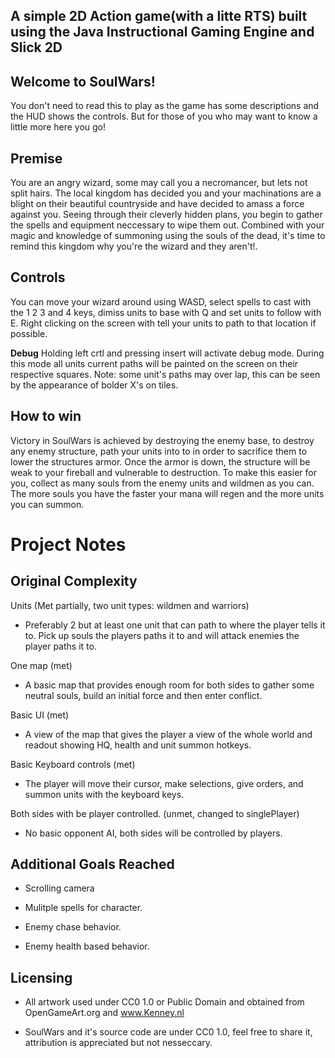 
## A simple 2D Action game(with a litte RTS) built using the Java Instructional Gaming Engine and Slick 2D

## Welcome to SoulWars!
You don't need to read this to play as the game has some descriptions and the HUD shows the controls. But for those of you who may want to know a little more here you go!


## Premise

You are an angry wizard, some may call you a necromancer, but lets not split hairs. The local kingdom has decided you and your machinations are a blight on their beautiful countryside and have decided to amass a force against you.
Seeing through their cleverly hidden plans, you begin to gather the spells and equipment neccessary to wipe them out. Combined with your magic and knowledge of summoning using the souls of the dead, it's time to remind this kingdom why you're the wizard and they aren't!.

## Controls

You can move your wizard around using WASD, select spells to cast with the 1 2 3 and 4 keys, dimiss units to base with Q and set units to follow with E. Right clicking on the screen with tell your units to path to that location if possible.

**Debug**
 Holding left crtl and pressing insert will activate debug mode. During this mode all units current paths will be painted on the screen on their respective squares. Note: some unit's paths may over lap, this can be seen by the appearance of bolder X's on tiles.

## How to win

Victory in SoulWars is achieved by destroying the enemy base, to destroy any enemy structure, path your units into to in order to sacrifice them to lower the structures armor. Once the armor is down, the structure will be weak to your fireball and vulnerable to destruction. To make this easier for you, collect as many souls from the enemy units and wildmen as you can. The more souls you have the faster your mana will regen and the more units you can summon.


# Project Notes

## Original Complexity

Units (Met partially, two unit types: wildmen and warriors)

* Preferably 2 but at least one unit that can path to where the player tells it to. Pick up souls the players paths it to and will attack enemies the player paths it to.

One map (met)

* A basic map that provides enough room for both sides to gather some neutral souls, build an initial force and then enter conflict.

Basic UI (met)

* A view of the map that gives the player a view of the whole world and readout showing HQ,  health and unit summon hotkeys.

Basic Keyboard controls (met)

* The player will move their cursor, make selections, give orders, and summon units with the keyboard keys.

Both sides with be player controlled. (unmet, changed to singlePlayer)
* No basic opponent AI, both sides will be controlled by players.


## Additional Goals Reached

* Scrolling camera

* Mulitple spells for character.

* Enemy chase behavior.

* Enemy health based behavior.

## Licensing

* All artwork used under CC0 1.0 or Public Domain and obtained from OpenGameArt.org and www.Kenney.nl

* SoulWars and it's source code are under CC0 1.0, feel free to share it, attribution is appreciated but not nesseccary.

